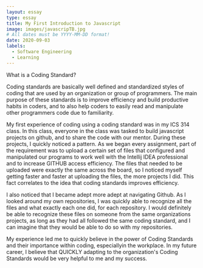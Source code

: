 ```yaml
---
layout: essay
type: essay
title: My First Introduction to Javascript
image: images/javascripTB.jpg
# All dates must be YYYY-MM-DD format!
date: 2020-09-03
labels:
  - Software Engineering
  - Learning
---
```

What is a Coding Standard? 

Coding standards are basically well defined and standardized styles of coding that are used by an organization or group of programmers. The main purpose of these standards is to improve efficiency and build productive habits in coders, and to also help coders to easily read and manipulate other programmers code due to familiarity. 

My first experience of coding using a coding standard was in my ICS 314 class. In this class, everyone in the class was tasked to build javascript projects on github, and to share the code with our mentor. During these projects, I quickly noticed a pattern. As we began every assignment, part of the requirement was to upload a certain set of files that configured and manipulated our programs to work well with the Intellij IDEA professional and to increase GITHUB access efficiency. The files that needed to be uploaded were exactly the same across the board, so I noticed myself getting faster and faster at uploading the files, the more projects I did. This fact correlates to the idea that coding standards improves efficiency.

I also noticed that I became adept more adept at navigating Github.  As I looked around my own repositories, I was quickly able to recognize all the files and what exactly each one did, for each repository. I would definitely be able to recognize these files on someone from the same organizations projects, as long as they had all followed the same coding standard, and I can imagine that they would be able to do so with my repositories.

My experience led me to quickly believe in the power of Coding Standards and their importance within coding, especiallyin the workplace. In my future career, I believe that QUICKLY adapting to the organization's Coding Standards would be very helpful to me and my success.
